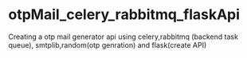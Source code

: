 # otpMail_celery_rabbitmq_flaskApi
Creating a otp mail generator api using celery,rabbitmq (backend task queue), smtplib,random(otp genration) and flask(create API)
